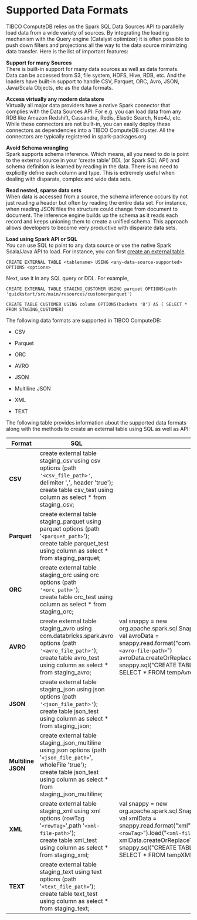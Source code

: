 # Supported Data Formats

TIBCO ComputeDB relies on the Spark SQL Data Sources API to parallelly load data from a wide variety of sources. By integrating the loading mechanism with the Query engine (Catalyst optimizer) it is often possible to push down filters and projections all the way to the data source minimizing data transfer. Here is the list of important features:

**Support for many Sources** </br>There is built-in support for many data sources as well as data formats. Data can be accessed from S3, file system, HDFS, Hive, RDB, etc. And the loaders have built-in support to handle CSV, Parquet, ORC, Avro, JSON, Java/Scala Objects, etc as the data formats. 

**Access virtually any modern data store**</br> Virtually all major data providers have a native Spark connector that complies with the Data Sources API. For e.g. you can load data from any RDB like Amazon Redshift, Cassandra, Redis, Elastic Search, Neo4J, etc. While these connectors are not built-in, you can easily deploy these connectors as dependencies into a TIBCO ComputeDB cluster. All the connectors are typically registered in spark-packages.org

**Avoid Schema wrangling** </br>Spark supports schema inference. Which means, all you need to do is point to the external source in your 'create table' DDL (or Spark SQL API) and schema definition is learned by reading in the data. There is no need to explicitly define each column and type. This is extremely useful when dealing with disparate, complex and wide data sets. 

**Read nested, sparse data sets**</br> When data is accessed from a source, the schema inference occurs by not just reading a header but often by reading the entire data set. For instance, when reading JSON files the structure could change from document to document. The inference engine builds up the schema as it reads each record and keeps unioning them to create a unified schema. This approach allows developers to become very productive with disparate data sets.

**Load using Spark API or SQL** </br> You can use SQL to point to any data source or use the native Spark Scala/Java API to load. 
For instance, you can first [create an external table](../reference/sql_reference/create-external-table.md). 

```pre
CREATE EXTERNAL TABLE <tablename> USING <any-data-source-supported> OPTIONS <options>
```

Next, use it in any SQL query or DDL. For example,

```pre
CREATE EXTERNAL TABLE STAGING_CUSTOMER USING parquet OPTIONS(path 'quickstart/src/main/resources/customerparquet')

CREATE TABLE CUSTOMER USING column OPTIONS(buckets '8') AS ( SELECT * FROM STAGING_CUSTOMER)
```


The following data formats are supported in TIBCO ComputeDB:

*	CSV

*	Parquet

*	ORC

*	AVRO

*	JSON

*	Multiline JSON

*	XML

*	TEXT

The following table provides information about the supported data formats along with the methods to create an external table using SQL as well as API:

| **Format** |  **SQL** | **API** |
| --- | --- |--- |
| **CSV** | create external table staging_csv using csv options (path `'<csv_file_path>'`, delimiter ',', header 'true');</br>create table csv_test using column as select * from staging_csv;  |   |
| **Parquet** |create external table staging_parquet using parquet options (path '`<parquet_path>`');</br>create table parquet_test using column as select * from staging_parquet;  |   |
| **ORC** |create external table staging_orc using orc options (path `'<orc_path>'`);</br>create table orc_test using column as select * from staging_orc;  |   |
| **AVRO** | create external table staging_avro using com.databricks.spark.avro options (path `'<avro_file_path>'`);</br>create table avro_test using column as select * from staging_avro; | val snappy = new org.apache.spark.sql.SnappySession(spark.sparkContext)</br>val avroData = snappy.read.format("com.databricks.spark.avro").load("`<avro-file-path>`")</br>avroData.createOrReplaceTempView("tempAvroTbl")</br>snappy.sql("CREATE TABLE avro_test using column AS SELECT * FROM tempAvroTbl") |
| **JSON** | create external table staging_json using json options (path `'<json_file_path>'`);</br>create table json_test using column as select * from staging_json;  |   |
| **Multiline JSON** | create external table staging_json_multiline using json options (path '`<json_file_path>`', wholeFile 'true');</br>create table json_test using column as select * from staging_json_multiline;  |   |
| **XML** |create external table staging_xml using xml options (rowTag '`<rowTag>`',path '`<xml-file-path>`');</br>create table xml_test using column as select * from staging_xml;| val snappy = new</br>org.apache.spark.sql.SnappySession(spark.sparkContext)</br>val xmlData = snappy.read.format("xml").option("rowTag","`<rowTag>`").load("`<xml-file-path>`")</br>xmlData.createOrReplaceTempView("tempXMLTbl")</br>snappy.sql("CREATE TABLE xml_test using column AS SELECT * FROM tempXMLTbl")|
| **TEXT** | create external table staging_text using text options (path '`<text_file_path>`');</br>create table text_test using column as select * from staging_text;  |   |